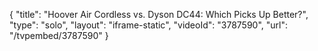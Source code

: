 {
    "title": "Hoover Air Cordless vs. Dyson DC44: Which Picks Up Better?",
    "type": "solo",
    "layout": "iframe-static",
    "videoId": "3787590",
    "url": "\/tvpembed\/3787590"
}
